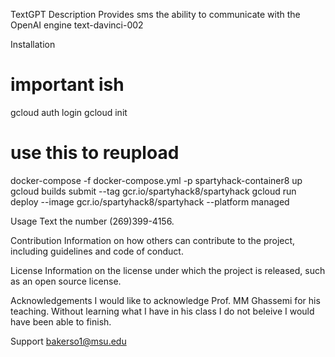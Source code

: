 TextGPT
Description
Provides sms the ability to communicate with the OpenAI engine text-davinci-002

Installation
# important ish
gcloud auth login
gcloud init

# use this to reupload
docker-compose -f docker-compose.yml -p spartyhack-container8 up
gcloud builds submit --tag gcr.io/spartyhack8/spartyhack
gcloud run deploy --image gcr.io/spartyhack8/spartyhack --platform managed

Usage
Text the number (269)399-4156.

Contribution
Information on how others can contribute to the project, including guidelines and code of conduct.

License
Information on the license under which the project is released, such as an open source license.

Acknowledgements
I would like to acknowledge Prof. MM Ghassemi for his teaching. Without learning what I have in his class I do not beleive I would have been able to finish.

Support
bakerso1@msu.edu
